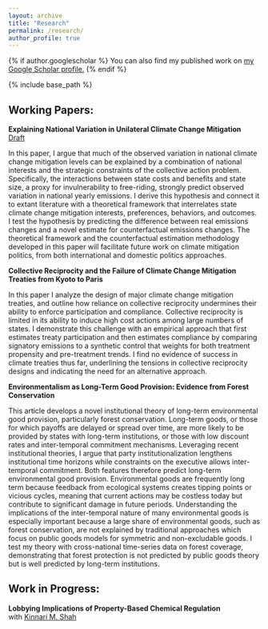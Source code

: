 ```yaml
---
layout: archive
title: "Research"
permalink: /research/
author_profile: true
---
```


{% if author.googlescholar %}
  You can also find my published work on <u><a href="{{author.googlescholar}}">my Google Scholar profile</a>.</u>
{% endif %}

{% include base_path %}



## Working Papers:



**Explaining National Variation in Unilateral Climate Change Mitigation**
<br> [Draft](http://sam-houskeeper.github.io/files/Papers/Explaining_National_Variation_in_Climate_Change_Mitigation_Draft_7_10_24.pdf)
<!-- status in italics, draft link, appendix link -->
<!--  draft links like this [Available here](http://sam-houskeeper.github.io/files/CV_10_2023.pdf) -->

In this paper, I argue that much of the observed variation in national climate change mitigation levels can be explained by a combination of national interests and the strategic constraints of the collective action problem. Specifically, the interactions between state costs and benefits and state size, a proxy for invulnerability to free-riding, strongly predict observed variation in national yearly emissions. I derive this hypothesis and connect it to extant literature with a theoretical framework that interrelates state climate change mitigation interests, preferences, behaviors, and outcomes. I test the hypothesis by predicting the difference between real emissions changes and a novel estimate for counterfactual emissions changes. The theoretical framework and the counterfactual estimation methodology developed in this paper will facilitate future work on climate mitigation politics, from both international and domestic politics approaches.



**Collective Reciprocity and the Failure of Climate Change Mitigation Treaties from Kyoto to Paris**
<!-- status in italics, draft link, appendix link -->
<!--  draft links like this [Available here](http://sam-houskeeper.github.io/files/CV_10_2023.pdf) -->

In this paper I analyze the design of major climate change mitigation treaties, and outline how reliance on collective reciprocity undermines their ability to enforce participation and compliance. Collective reciprocity is limited in its ability to induce high cost actions among large numbers of states. I demonstrate this challenge with an empirical approach that first estimates treaty participation and then estimates compliance by comparing signatory emissions to a synthetic control that weights for both treatment propensity and pre-treatment trends. I find no evidence of success in climate treaties thus far, underlining the tensions in collective reciprocity designs and indicating the need for an alternative approach.



**Environmentalism as Long-Term Good Provision: Evidence from Forest Conservation**
<!-- status in italics, draft link, appendix link -->
<!--  draft links like this [Available here](http://sam-houskeeper.github.io/files/CV_10_2023.pdf) -->

This article develops a novel institutional theory of long-term environmental good provision, particularly forest conservation. Long-term goods, or those for which payoffs are delayed or spread over time, are more likely to be provided by states with long-term institutions, or those with low discount rates and inter-temporal commitment mechanisms. Leveraging recent institutional theories, I argue that party institutionalization lengthens institutional time horizons while constraints on the executive allows inter-temporal commitment. Both features therefore predict long-term environmental good provision. Environmental goods are frequently long term because feedback from ecological systems creates tipping points or vicious cycles, meaning that current actions may be costless today but contribute to significant damage in future periods. Understanding the implications of the inter-temporal nature of many environmental goods is especially important because a large share of environmental goods, such as forest conservation, are not explained by traditional approaches which focus on public goods models for symmetric and non-excludable goods. I test my theory with cross-national time-series data on forest coverage, demonstrating that forest protection is not predicted by public goods theory but is well predicted by long-term institutions.



## Work in Progress:



**Lobbying Implications of Property-Based Chemical Regulation**
<br> with [Kinnari M. Shah](https://www.kinnarimshah.com)

